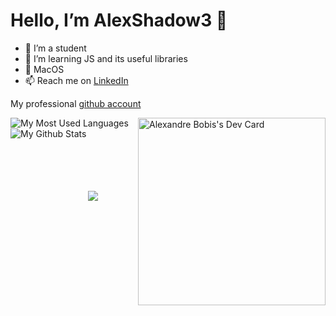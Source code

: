 # Hello, I’m AlexShadow3 👋

- 🏫 I’m a student
- 🌱 I’m learning JS and its useful libraries
- 💞️ MacOS
- 📫 Reach me on [LinkedIn](https://www.linkedin.com/in/alexandre-bobis/)

My professional [github account](www.github.com/AlexandreBobis)

<!-- <a href="https://app.daily.dev/alexshadow"><img align="right" src="https://api.daily.dev/devcards/af62c915155e483e8b78c23fcdb12940.png?r=20i" width="300" alt="Alexandre Bobis's Dev Card"/></a> -->
<a href="https://app.daily.dev/alexshadow"><img align="right" src="https://api.daily.dev/devcards/v2/6fQdIuzTOc1KV6BSFnxsv.png?type=default&r=i14" width="300" alt="Alexandre Bobis's Dev Card"/></a>

<a>
  <img align="left" src="https://github-readme-stats.vercel.app/api/top-langs/?username=alexshadow3" alt="My Most Used Languages"/>
</a>
<a>
  <img align="left" src="https://github-readme-stats.vercel.app/api?username=alexshadow3&show_icons=true&theme=radical" alt="My Github Stats"/>
</a>

<a>
  <img align="center" style="margin-top: 100px" src="https://www.codewars.com/users/AlexShadow/badges/large">
</a>
